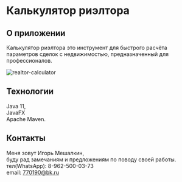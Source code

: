 Калькулятор риэлтора
===================

О приложении
-------------
Калькулятор риэлтора это инструмент для быстрого расчёта параметров сделок с недвижимостью, предназначенный для профессионалов. 

![realtor-calculator](https://user-images.githubusercontent.com/97287038/201504192-f644745f-6635-48e0-833c-8b9d5e568bcf.jpg)

Технологии
----------
Java 11, <br>
JavaFX <br>
Apache Maven.

Контакты
-----------
Меня зовут Игорь Мешалкин,   <br> буду рад замечаниям и предложениям по поводу своей работы.   <br>
тел(WhatsApp): 8-962-500-03-73   <br>
email: 770190@bk.ru



